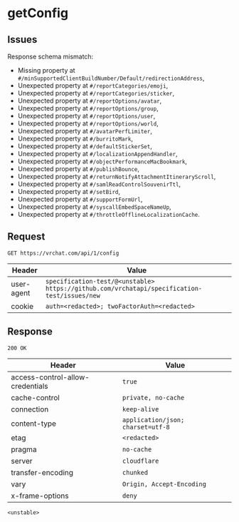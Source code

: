 # getConfig

## Issues
Response schema mismatch:
* Missing property at ``#/minSupportedClientBuildNumber/Default/redirectionAddress``,
* Unexpected property at ``#/reportCategories/emoji``,
* Unexpected property at ``#/reportCategories/sticker``,
* Unexpected property at ``#/reportOptions/avatar``,
* Unexpected property at ``#/reportOptions/group``,
* Unexpected property at ``#/reportOptions/user``,
* Unexpected property at ``#/reportOptions/world``,
* Unexpected property at ``#/avatarPerfLimiter``,
* Unexpected property at ``#/burritoMark``,
* Unexpected property at ``#/defaultStickerSet``,
* Unexpected property at ``#/localizationAppendHandler``,
* Unexpected property at ``#/objectPerformanceMacBookmark``,
* Unexpected property at ``#/publishBounce``,
* Unexpected property at ``#/returnNotifyAttachmentItineraryScroll``,
* Unexpected property at ``#/samlReadControlSouvenirTtl``,
* Unexpected property at ``#/setBird``,
* Unexpected property at ``#/supportFormUrl``,
* Unexpected property at ``#/syscallEmbedSpaceNameUp``,
* Unexpected property at ``#/throttleOfflineLocalizationCache``.
## Request
`GET https://vrchat.com/api/1/config`

| Header | Value |
| ------ | ----- |
| user-agent | `specification-test/@<unstable> https://github.com/vrchatapi/specification-test/issues/new` |
| cookie | `auth=<redacted>; twoFactorAuth=<redacted>` |


## Response
`200 OK`

| Header | Value |
| ------ | ----- |
| access-control-allow-credentials | `true` |
| cache-control | `private, no-cache` |
| connection | `keep-alive` |
| content-type | `application/json; charset=utf-8` |
| etag | `<redacted>` |
| pragma | `no-cache` |
| server | `cloudflare` |
| transfer-encoding | `chunked` |
| vary | `Origin, Accept-Encoding` |
| x-frame-options | `deny` |

```jsonc
<unstable>
```

